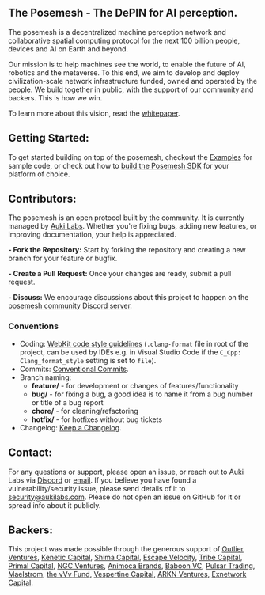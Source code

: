 ## The Posemesh - The DePIN for AI perception.

The posemesh is a decentralized machine perception network and collaborative spatial computing protocol for the next 100 billion people, devices and AI on Earth and beyond.

Our mission is to help machines see the world, to enable the future of AI, robotics and the metaverse. To this end, we aim to develop and deploy civilization-scale network infrastructure funded, owned and operated by the people. We build together in public, with the support of our community and backers. This is how we win.

To learn more about this vision, read the [whitepaper](https://auki.ai/whitepaper).

## Getting Started:

To get started building on top of the posemesh, checkout the [Examples](https://github.com/aukilabs/posemesh/blob/main/samples/example-projects.md) for sample code, or check out how to [build the Posemesh SDK](https://github.com/aukilabs/posemesh/tree/main/sdk) for your platform of choice.

## Contributors:

The posemesh is an open protocol built by the community. It is currently managed by [Auki Labs](https://auki.ai). Whether you're fixing bugs, adding new features, or improving documentation, your help is appreciated.

**- Fork the Repository:** Start by forking the repository and creating a new branch for your feature or bugfix.

**- Create a Pull Request:** Once your changes are ready, submit a pull request.

**- Discuss:** We encourage discussions about this project to happen on the [posemesh community Discord server](https://discord.gg/aukiverse).

### Conventions
- Coding: [WebKit code style guidelines](https://webkit.org/code-style-guidelines/) (`.clang-format` file in root of the project, can be used by IDEs e.g. in Visual Studio Code if the `C_Cpp: Clang_format_style` setting is set to `file`).
- Commits: [Conventional Commits](https://www.conventionalcommits.org/en/v1.0.0/).
- Branch naming:
    - **feature/** - for development or changes of features/functionality
    - **bug/** - for fixing a bug, a good idea is to name it from a bug number or title of a bug report
    - **chore/** - for cleaning/refactoring
    - **hotfix/** - for hotfixes without bug tickets
- Changelog: [Keep a Changelog](https://keepachangelog.com/en/1.1.0/).

## Contact:

For any questions or support, please open an issue, or reach out to Auki Labs via [Discord](https://discord.gg/aukiverse) or [email](mailto:contact@aukilabs.com).
If you believe you have found a vulnerability/security issue, please send details of it to security@aukilabs.com. Please do not open an issue on GitHub
for it or spread info about it publicly.

## Backers:

This project was made possible through the generous support of [Outlier Ventures](https://outlierventures.io/), [Kenetic Capital](https://www.kenetic.capital/), [Shima Capital](https://shima.capital/), [Escape Velocity](https://ev3.xyz/), [Tribe Capital](https://tribecap.co/), [Primal Capital](https://www.primalcapital.io/), [NGC Ventures](https://ngc.fund/), [Animoca Brands](https://www.animocabrands.com/), [Baboon VC](https://www.baboon.vc/), [Pulsar Trading](https://pulsar.com/), [Maelstrom](https://maelstrom.fund/), [the vVv Fund](https://vvv.net/), [Vespertine Capital](https://www.vespertine.capital/), [ARKN Ventures](https://arkn.io/), [Exnetwork Capital](https://exnetworkcapital.com/).
